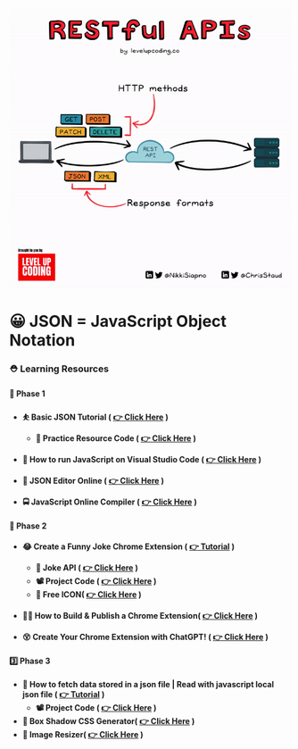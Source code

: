 
![](/Images/whyJSON.gif)

# 😀 JSON = JavaScript Object Notation

### ⛑️ Learning Resources

#### 🥇 Phase 1 

* **⛹️ Basic JSON Tutorial ( [👉 Click Here](https://youtu.be/whNFPBEI-wM?si=xXmXdS6wWnvwRVR-) )**
    * **💝 Practice Resource Code ( [👉 Click Here](https://github.com/Sumonta056/JSON-Extension-Learning/tree/main/Trying-JSON-FirstTIme) )**

* **🍭 How to run JavaScript on Visual Studio Code ( [👉 Click Here](https://youtu.be/Z_G86SKXP3s?si=C22SR9nm-yxns48_) )**

* **📝 JSON Editor Online ( [👉 Click Here](https://jsoneditoronline.org/) )**

* **🚍 JavaScript Online Compiler ( [👉 Click Here](https://www.programiz.com/javascript/online-compiler/) )**


#### 🥈 Phase 2

* **😂 Create a Funny Joke Chrome Extension ( [👉 Tutorial](https://www.youtube.com/watch?v=gtF2nHVjqFk) )**
    * **👏 Joke API ( [👉 Click Here](https://icanhazdadjoke.com/slack) )**
    * **📽️ Project Code ( [👉 Click Here](https://github.com/Sumonta056/JSON-Extension-Learning/tree/main/FunnyJokesCromeExtension) )**
    * **🥶 Free ICON( [👉 Click Here](https://www.flaticon.com/) )**

* **👷‍♂️ How to Build & Publish a Chrome Extension( [👉 Click Here](https://youtu.be/gtF2nHVjqFk?t=557) )**

* **😵 Create Your Chrome Extension with ChatGPT! ( [👉 Click Here](https://youtu.be/FkZ2xmfwQ9o?si=C00bVOHk6IBwy1gy) )**



#### 3️⃣ Phase 3

* **🛫 How to fetch data stored in a json file | Read with javascript local json file ( [👉 Tutorial](https://youtu.be/o6bLYYStZss?si=qQMqfnCyn27l_98P) )**
    * **📽️ Project Code ( [👉 Click Here](https://digitalfox-tutorials.com/tutorial.php?title=Fetch-data-stored-in-a-json-file-with-JavaScript) )**
* **🛫 Box Shadow CSS Generator( [👉 Click Here](https://cssgenerator.org/box-shadow-css-generator.html) )**
* **🛫 Image Resizer( [👉 Click Here](https://imageresizer.com/) )**
   


